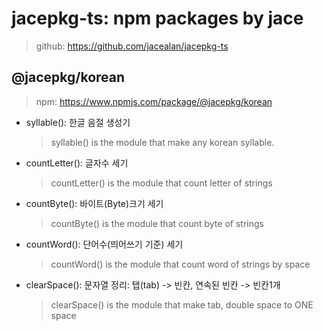 # jacepkg-ts: npm packages by jace

> github: https://github.com/jacealan/jacepkg-ts

## @jacepkg/korean

> npm: https://www.npmjs.com/package/@jacepkg/korean

- syllable(): 한글 음절 생성기
  > syllable() is the module that make any korean syllable.
- countLetter(): 글자수 세기
  > countLetter() is the module that count letter of strings
- countByte(): 바이트(Byte)크기 세기
  > countByte() is the module that count byte of strings
- countWord(): 단어수(띄어쓰기 기준) 세기
  > countWord() is the module that count word of strings by space
- clearSpace(): 문자열 정리: 탭(tab) -> 빈칸, 연속된 빈칸 -> 빈칸1개
  > clearSpace() is the module that make tab, double space to ONE space

